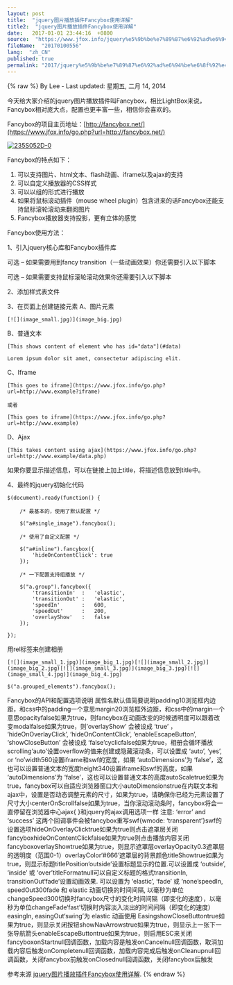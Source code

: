 ```yaml
---
layout: post
title:  "jquery图片播放插件Fancybox使用详解"
title2:  "jquery图片播放插件Fancybox使用详解"
date:   2017-01-01 23:44:16  +0800
source:  "https://www.jfox.info/jquery%e5%9b%be%e7%89%87%e6%92%ad%e6%94%be%e6%8f%92%e4%bb%b6fancybox%e4%bd%bf%e7%94%a8%e8%af%a6%e8%a7%a3.html"
fileName:  "20170100556"
lang:  "zh_CN"
published: true
permalink: "2017/jquery%e5%9b%be%e7%89%87%e6%92%ad%e6%94%be%e6%8f%92%e4%bb%b6fancybox%e4%bd%bf%e7%94%a8%e8%af%a6%e8%a7%a3.html"
---
```

{% raw %}
By Lee - Last updated: 星期五, 二月 14, 2014

今天给大家介绍的jquery图片播放插件叫Fancybox，相比LightBox来说，Fancybox相对庞大点，配置也更丰富一些，相信你会喜欢的。

Fancybox的项目主页地址：[http://fancybox.net/](https://www.jfox.info/go.php?url=http://fancybox.net/)

[![235S052D-0](http://www.jfox.info/wp-content/uploads/2014/02/235S052D-0.jpg)](https://www.jfox.info/go.php?url=http://www.jfox.info/wp-content/uploads/2014/02/235S052D-0.jpg)

Fancybox的特点如下：

1. 可以支持图片、html文本、flash动画、iframe以及ajax的支持
2. 可以自定义播放器的CSS样式
3. 可以以组的形式进行播放
4. 如果将鼠标滚动插件（mouse wheel plugin）包含进来的话Fancybox还能支持鼠标滚轮滚动来翻阅图片
5. Fancybox播放器支持投影，更有立体的感觉

Fancybox使用方法：

1、引入jquery核心库和Fancybox插件库

可选 – 如果需要用到fancy transition（一些动画效果）你还需要引入以下脚本

可选 – 如果需要支持鼠标滚轮滚动效果你还需要引入以下脚本

2、添加样式表文件

3、在页面上创建链接元素
A、图片元素

    [![](image_small.jpg)](image_big.jpg)

B、普通文本

    [This shows content of element who has id="data"](#data)
    
    Lorem ipsum dolor sit amet, consectetur adipiscing elit.
    
    

C、Iframe

    [This goes to iframe](https://www.jfox.info/go.php?url=http://www.example?iframe)
     
    或者
     
    [This goes to iframe](https://www.jfox.info/go.php?url=http://www.example)

D、Ajax

    [This takes content using ajax](https://www.jfox.info/go.php?url=http://www.example/data.php)

如果你要显示描述信息，可以在链接上加上title，将描述信息放到title中。

4、最终的jquery初始化代码

    $(document).ready(function() {
     
        /* 最基本的，使用了默认配置 */
         
        $("a#single_image").fancybox();
         
        /* 使用了自定义配置 */
         
        $("a#inline").fancybox({
            'hideOnContentClick': true
        });
     
        /* 一下配置支持组播放 */
         
        $("a.group").fancybox({
            'transitionIn'  :   'elastic',
            'transitionOut' :   'elastic',
            'speedIn'       :   600, 
            'speedOut'      :   200, 
            'overlayShow'   :   false
        });
         
    });

用rel标签来创建相册

    [![](image_small_1.jpg)](image_big_1.jpg)[![](image_small_2.jpg)](image_big_2.jpg)[![](image_small_3.jpg)](image_big_3.jpg)[![](image_small_4.jpg)](image_big_4.jpg) 
     
    $("a.grouped_elements").fancybox();

Fancybox的API和配置选项说明
属性名默认值简要说明padding10浏览框内边距，和css中的padding一个意思margin20浏览框外边距，和css中的margin一个意思opacityfalse如果为true，则fancybox在动画改变的时候透明度可以跟着改变modalfalse如果为true，则’overlayShow’ 会被设成 ‘true’ ， ‘hideOnOverlayClick’, ‘hideOnContentClick’, ‘enableEscapeButton’, ‘showCloseButton’ 会被设成 ‘false’cyclicfalse如果为true，相册会循环播放scrolling‘auto’设置overflow的值来创建或隐藏滚动条，可以设置成 ‘auto’, ‘yes’, or ‘no’width560设置iframe和swf的宽度，如果 ‘autoDimensions’为 ‘false’，这也可以设置普通文本的宽度height340设置iframe和swf的高度，如果 ‘autoDimensions’为 ‘false’，这也可以设置普通文本的高度autoScaletrue如果为true，fancybox可以自适应浏览器窗口大小autoDimensionstrue在内联文本和ajax中，设置是否动态调整元素的尺寸，如果为true，请确保你已经为元素设置了尺寸大小centerOnScrollfalse如果为true，当你滚动滚动条时，fancybox将会一直停留在浏览器中心ajax{ }和jquery的ajax调用选项一样
注意: ‘error’ and ‘success’ 这两个回调事件会被fancybox重写swf{wmode: ‘transparent’}swf的设置选项hideOnOverlayClicktrue如果为true则点击遮罩层关闭fancyboxhideOnContentClickfalse如果为true则点击播放内容关闭fancyboxoverlayShowtrue如果为true，则显示遮罩层overlayOpacity0.3遮罩层的透明度（范围0-1）overlayColor‘#666’遮罩层的背景颜色titleShowtrue如果为true，则显示标题titlePosition‘outside’设置标题显示的位置.可以设置成 ‘outside’, ‘inside’ 或 ‘over’titleFormatnull可以自定义标题的格式transitionIn, transitionOut‘fade’设置动画效果. 可以设置为 ‘elastic’, ‘fade’ 或 ‘none’speedIn, speedOut300fade 和 elastic 动画切换的时间间隔, 以毫秒为单位
changeSpeed300切换时fancybox尺寸的变化时间间隔（即变化的速度），以毫秒为单位changeFade‘fast’切换时内容淡入淡出的时间间隔（即变化的速度）easingIn, easingOut‘swing’为 elastic 动画使用 EasingshowCloseButtontrue如果为true，则显示关闭按钮showNavArrowstrue如果为true，则显示上一张下一张导航箭头enableEscapeButtontrue如果为true，则启用ESC来关闭fancyboxonStartnull回调函数，加载内容是触发onCancelnull回调函数，取消加载内容后触发onCompletenull回调函数，加载内容完成后触发onCleanupnull回调函数，关闭fancybox前触发onClosednull回调函数，关闭fancybox后触发

参考来源 [jquery图片播放插件Fancybox使用详解](https://www.jfox.info/go.php?url=http://www.jfox.info/url.php?url=http%3A%2F%2Fwww.kuqin.com%2Fwebpagedesign%2F20111121%2F315201.html).
{% endraw %}
